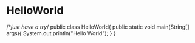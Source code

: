 # HelloWorld
/**just have a try*/
public class HelloWorld{
  public static void main(String[] args){
     System.out.println("Hello World");
  }
}
